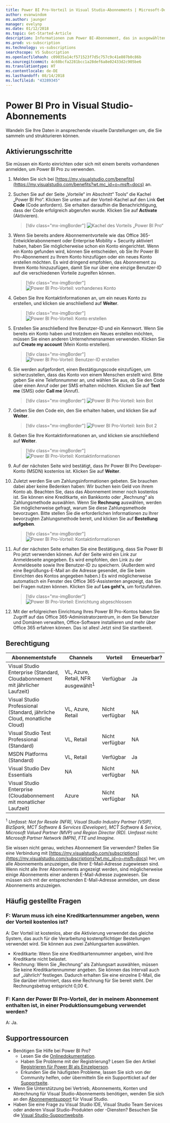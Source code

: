 ```yaml
---
title: Power BI Pro-Vorteil in Visual Studio-Abonnements | Microsoft-Dokumentation
author: evanwindom
ms.author: jaunger
manager: evelynp
ms.date: 01/12/2018
ms.topic: Get-Started-Article
description: Informationen zum Power BI-Abonnement, das in ausgewählten Visual Studio-Abonnements enthalten ist
ms.prod: vs-subscription
ms.technology: vs-subscriptions
searchscope: VS Subscription
ms.openlocfilehash: c09035a14cf571523f7d5c757c9c41e807b0c86b
ms.sourcegitcommit: 4c60bcfa2281bcc1a28def6a8e02433d2c905be6
ms.translationtype: HT
ms.contentlocale: de-DE
ms.lasthandoff: 08/14/2018
ms.locfileid: "43289345"
---
```

# <a name="power-bi-pro-in-visual-studio-subscriptions"></a>Power BI Pro in Visual Studio-Abonnements

Wandeln Sie Ihre Daten in ansprechende visuelle Darstellungen um, die Sie sammeln und strukturieren können.

## <a name="activation-steps"></a>Aktivierungsschritte
Sie müssen ein Konto einrichten oder sich mit einem bereits vorhandenen anmelden, um Power BI Pro zu verwenden.
1.  Melden Sie sich bei [https://my.visualstudio.com/benefits](https://my.visualstudio.com/benefits?wt.mc_id=o~msft~docs) an.

2.  Suchen Sie auf der Seite „Vorteile“ im Abschnitt“ Tools“ die Kachel „Power BI Pro“. Klicken Sie unten auf der Vorteil-Kachel auf den Link **Get Code** (Code anfordern).   Sie erhalten daraufhin die Benachrichtigung, dass der Code erfolgreich abgerufen wurde.  Klicken Sie auf **Activate** (Aktivieren).
    > [!div class="mx-imgBorder"]
    > ![Kachel des Vorteils „Power BI Pro“](_img\vs-pbi\vs-pbi-tile.png)

2. Wenn Sie bereits andere Abonnementvorteile wie das Office 365-Entwicklerabonnement oder Enterprise Mobility + Security aktiviert haben, haben Sie möglicherweise schon ein Konto eingerichtet.  Wenn ein Konto gefunden wird, können Sie entscheiden, ob Sie Ihr Power BI Pro-Abonnement zu Ihrem Konto hinzufügen oder ein neues Konto erstellen möchten.  Es wird dringend empfohlen, das Abonnement zu Ihrem Konto hinzuzufügen, damit Sie nur über eine einzige Benutzer-ID auf die verschiedenen Vorteile zugreifen können.
    > [!div class="mx-imgBorder"]
    > ![Power BI Pro-Vorteil: vorhandenes Konto](_img\vs-pbi\vs-pbi-existing-account.png)

3.  Geben Sie Ihre Kontaktinformationen an, um ein neues Konto zu erstellen, und klicken sie anschließend auf **Weiter**.
    > [!div class="mx-imgBorder"]
    > ![Power BI Pro-Vorteil: Konto erstellen](_img\vs-pbi\vs-pbi-create-account-cropped.png)


4.  Erstellen Sie anschließend Ihre Benutzer-ID und ein Kennwort.  Wenn Sie bereits ein Konto haben und trotzdem ein Neues erstellen möchten, müssen Sie einen anderen Unternehmensnamen verwenden.  Klicken Sie auf **Create my account** (Mein Konto erstellen).
    > [!div class="mx-imgBorder"]
    > ![Power BI Pro-Vorteil: Benutzer-ID erstellen](_img\vs-pbi\vs-pbi-create-user-id-cropped.png)


5.  Sie werden aufgefordert, einen Bestätigungscode einzufügen, um sicherzustellen, dass das Konto von einem Menschen erstellt wird.  Bitte geben Sie eine Telefonnummer an, und wählen Sie aus, ob Sie den Code über einen Anruf oder per SMS erhalten möchten.  Klicken Sie auf **Text me** (SMS) oder **Call me** (Anruf).
    > [!div class="mx-imgBorder"]
    > ![Power BI Pro-Vorteil: kein Bot](_img\vs-pbi\vs-pbi-robot1-cropped.png)


6.  Geben Sie den Code ein, den Sie erhalten haben, und klicken Sie auf **Weiter**.
    > [!div class="mx-imgBorder"]
    > ![Power BI Pro-Vorteil: kein Bot 2](_img\vs-pbi\vs-pbi-robot2-cropped.png)

7.  Geben Sie Ihre Kontaktinformationen an, und klicken sie anschließend auf **Weiter**.
    > [!div class="mx-imgBorder"]
    > ![Power BI Pro-Vorteil: Kontaktinformationen](_img\vs-pbi\vs-pbi-contact-cropped.png)


8.  Auf der nächsten Seite wird bestätigt, dass Ihr Power BI Pro Developer-Konto (MSDN) kostenlos ist.  Klicken Sie auf **Weiter**.

9.  Zuletzt werden Sie um Zahlungsinformationen gebeten.  Sie brauchen dabei aber keine Bedenken haben: Wir buchen kein Geld von ihrem Konto ab.  Beachten Sie, dass das Abonnement immer noch kostenlos ist.  Sie können eine Kreditkarte, ein Bankkonto oder „Rechnung“ als Zahlungsmethode auswählen.  Wenn Sie **Rechnung** auswählen, werden Sie möglicherweise gefragt, warum Sie diese Zahlungsmethode bevorzugen.  Bitte stellen Sie die erforderlichen Informationen zu Ihrer bevorzugten Zahlungsmethode bereit, und klicken Sie auf **Bestellung aufgeben**.
    > [!div class="mx-imgBorder"]
    > ![Power BI Pro-Vorteil: Kontaktinformationen](_img\vs-pbi\vs-pbi-payment-blurred-cropped.png)

10. Auf der nächsten Seite erhalten Sie eine Bestätigung, dass Sie Power BI Pro jetzt verwenden können.  Auf der Seite wird ein Link zur Anmeldeseite angegeben.  Es wird empfohlen, den Link zu der Anmeldeseite sowie Ihre Benutzer-ID zu speichern.  (Außerdem wird eine Begrüßungs-E-Mail an die Adresse gesendet, die Sie beim Einrichten des Kontos angegeben haben.)  Es wird möglicherweise automatisch ein Fenster des Office 365-Assistenten angezeigt, das Sie bei Fragen nutzen können.  Klicken Sie auf **Los geht's**, um fortzufahren.
    > [!div class="mx-imgBorder"]
    > ![Power BI Pro-Vorteil: Einrichtung abgeschlossen](_img\vs-pbi\vs-pbi-all-set-cropped.png)


11. Mit der erfolgreichen Einrichtung Ihres Power BI Pro-Kontos haben Sie Zugriff auf das Office 365-Administratorzentrum, in dem Sie Benutzer und Domänen verwalten, Office-Software installieren und mehr über Office 365 erfahren können.  Das ist alles!  Jetzt sind Sie startbereit.

## <a name="eligibility"></a>Berechtigung
| Abonnementstufe                                                 |     Channels                                            | Vorteil                                                          | Erneuerbar?    |
|--------------------------------------------------------------------|---------------------------------------------------------|------------------------------------------------------------------|---------------|
| Visual Studio Enterprise (Standard, Cloudabonnement mit jährlicher Laufzeit)   | VL, Azure, Retail, NFR ausgewählt<sup>1</sup> | Verfügbar       |  Ja|
| Visual Studio Professional (Standard, jährliche Cloud, monatliche Cloud) | VL, Azure, Retail                                       | Nicht verfügbar                                                            |NA         |
| Visual Studio Test Professional (Standard)                         | VL, Retail                                              | Nicht verfügbar                                                            |NA         |
| MSDN Platforms (Standard)                                          | VL, Retail                                              | Verfügbar       |  Ja|
| Visual Studio Dev Essentials | NA  | Nicht verfügbar |NA|
| Visual Studio Enterprise (Cloudabonnement mit monatlicher Laufzeit) | Azure                                       | Nicht verfügbar                                  |NA|

<sup>1</sup> *Umfasst: Not for Resale (NFR), Visual Studio Industry Partner (VSIP), BizSpark, MCT Software & Services (Developer), MCT Software & Service, Microsoft Valued Partner (MVP) und Region Director (RD).  Umfasst nicht: Microsoft Partner Network (MPN), FTE und Imagine.*


Sie wissen nicht genau, welches Abonnement Sie verwenden?  Stellen Sie eine Verbindung mit [https://my.visualstudio.com/subscriptions](https://my.visualstudio.com/subscriptions?wt.mc_id=o~msft~docs) her, um alle Abonnements anzuzeigen, die Ihrer E-Mail-Adresse zugewiesen sind. Wenn nicht alle Ihrer Abonnements angezeigt werden, sind möglicherweise einige Abonnements einer anderen E-Mail-Adresse zugewiesen.  Sie müssen sich mit der entsprechenden E-Mail-Adresse anmelden, um diese Abonnements anzuzeigen.

 
## <a name="frequently-asked-questions"></a>Häufig gestellte Fragen
### <a name="q--if-the-benefit-is-free-why-do-i-have-to-supply-a-credit-card-number"></a>F: Warum muss ich eine Kreditkartennummer angeben, wenn der Vorteil kostenlos ist?
A: Der Vorteil ist kostenlos, aber die Aktivierung verwendet das gleiche System, das auch für die Verarbeitung kostenpflichtiger Bestellungen verwendet wird.  Sie können aus zwei Zahlungsarten auswählen. 
- Kreditkarte:  Wenn Sie eine Kreditkartennummer angeben, wird Ihre Kreditkarte nicht belastet. 
- Rechnung:  Wenn Sie „Rechnung“ als Zahlungsart auswählen, müssen Sie keine Kreditkartennummer angeben.  Sie können das Intervall auch auf „Jährlich“ festlegen.  Dadurch erhalten Sie eine einzelne E-Mail, die Sie darüber informiert, dass eine Rechnung für Sie bereit steht.  Der Rechnungsbetrag entspricht 0,00 €.  

### <a name="q--can-the-power-bi-pro-benefit-included-in-my-subscription-be-used-in-a-production-environment"></a>F: Kann der Power BI Pro-Vorteil, der in meinem Abonnement enthalten ist, in einer Produktionsumgebung verwendet werden?
A: Ja.  


## <a name="support-resources"></a>Supportressourcen
-  Benötigen Sie Hilfe bei Power BI Pro?
    - Lesen Sie die [Onlinedokumentation](/power-bi/).
    - Haben Sie Probleme mit der Registrierung?  Lesen Sie den Artikel [Registrieren für Power BI als Einzelperson](/power-bi/service-self-service-signup-for-power-bi).
    - Erkunden Sie die häufigsten Probleme, lassen Sie sich von der Community helfen, oder übermitteln Sie ein Supportticket auf der [Supportseite](https://powerbi.microsoft.com/support/).
-  Wenn Sie Unterstützung bei Vertrieb, Abonnements, Konten und Abrechnung für Visual Studio-Abonnements benötigen, wenden Sie sich an den [Abonnementsupport](https://visualstudio.microsoft.com/subscriptions/support/) für Visual Studio.
-  Haben Sie eine Frage zu Visual Studio IDE, Visual Studio Team Services oder anderen Visual Studio-Produkten oder -Diensten?  Besuchen Sie die [Visual Studio-Supportwebsite](https://visualstudio.microsoft.com/support/).